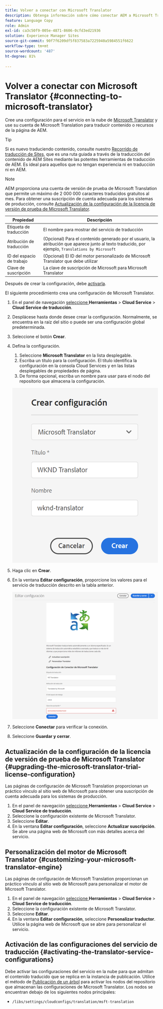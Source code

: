 ```yaml
---
title: Volver a conectar con Microsoft Translator
description: Obtenga información sobre cómo conectar AEM a Microsoft Translator de forma predeterminada para automatizar el flujo de trabajo de traducción.
feature: Language Copy
role: Admin
exl-id: ca3c50f9-005e-4871-8606-0cfd3ed21936
solution: Experience Manager Sites
source-git-commit: 90f7f6209df5f837583a7225940a5984551f6622
workflow-type: tm+mt
source-wordcount: '487'
ht-degree: 81%

---
```


# Volver a conectar con Microsoft Translator {#connecting-to-microsoft-translator}

Cree una configuración para el servicio en la nube de [Microsoft Translator](https://www.microsoft.com/es-es/translator/business/) y use su cuenta de Microsoft Translation para traducir contenido o recursos de la página de AEM.

>[!TIP]
>
>Si es nuevo traduciendo contenido, consulte nuestro [Recorrido de traducción de Sites,](/help/journey-sites/translation/overview.md) que es una ruta guiada a través de la traducción del contenido de AEM Sites mediante las potentes herramientas de traducción de AEM. Es ideal para aquellos que no tengan experiencia ni en traducción ni en AEM.

>[!NOTE]
>
>AEM proporciona una cuenta de versión de prueba de Microsoft Translation que permite un máximo de 2 000 000 caracteres traducidos gratuitos al mes. Para obtener una suscripción de cuenta adecuada para los sistemas de producción, consulte [Actualización de la configuración de la licencia de versión de prueba de Microsoft Translator](#upgrading-the-microsoft-translator-trial-license-configuration).

| Propiedad | Descripción |
|---|---|
| Etiqueta de traducción | El nombre para mostrar del servicio de traducción |
| Atribución de traducción | (Opcional) Para el contenido generado por el usuario, la atribución que aparece junto al texto traducido, por ejemplo, `Translations by Microsoft` |
| ID del espacio de trabajo | (Opcional) El ID del motor personalizado de Microsoft Translator que debe utilizar |
| Clave de suscripción | La clave de suscripción de Microsoft para Microsoft Translator |

Después de crear la configuración, debe [activarla](#activating-the-translator-service-configurations).

El siguiente procedimiento crea una configuración de Microsoft Translator.

1. En el panel de navegación [seleccione ](/help/sites-cloud/authoring/basic-handling.md#first-steps) **Herramientas** > **Cloud Service** > **Cloud Service de traducción**.
1. Desplácese hasta donde desee crear la configuración. Normalmente, se encuentra en la raíz del sitio o puede ser una configuración global predeterminada.
1. Seleccione el botón **Crear**.
1. Defina la configuración.
   1. Seleccione **Microsoft Translator** en la lista desplegable.
   1. Escriba un título para la configuración. El título identifica la configuración en la consola Cloud Services y en las listas desplegables de propiedades de página.
   1. De forma opcional, escriba un nombre para usar para el nodo del repositorio que almacena la configuración.

   ![Creación de configuración de traducción](../assets/create-translation-config.png)

1. Haga clic en **Crear**.
1. En la ventana **Editar configuración**, proporcione los valores para el servicio de traducción descrito en la tabla anterior.

   ![Edición de la configuración de traducción](../assets/edit-translation-config.png)

1. Seleccione **Conectar** para verificar la conexión.
1. Seleccione **Guardar y cerrar**.

## Actualización de la configuración de la licencia de versión de prueba de Microsoft Translator {#upgrading-the-microsoft-translator-trial-license-configuration}

Las páginas de configuración de Microsoft Translation proporcionan un práctico vínculo al sitio web de Microsoft para obtener una suscripción de cuenta adecuada para los sistemas de producción.

1. En el panel de navegación [seleccione ](/help/sites-cloud/authoring/basic-handling.md#first-steps) **Herramientas** > **Cloud Service** > **Cloud Service de traducción**.
1. Seleccione la configuración existente de Microsoft Translator.
1. Seleccione **Editar**.
1. En la ventana **Editar configuración**, seleccione **Actualizar suscripción**. Se abre una página web de Microsoft con más detalles acerca del servicio.

## Personalización del motor de Microsoft Translator {#customizing-your-microsoft-translator-engine}

Las páginas de configuración de Microsoft Translation proporcionan un práctico vínculo al sitio web de Microsoft para personalizar el motor de Microsoft Translator.

1. En el panel de navegación [seleccione ](/help/sites-cloud/authoring/basic-handling.md#first-steps) **Herramientas** > **Cloud Service** > **Cloud Service de traducción**.
1. Seleccione la configuración existente de Microsoft Translator.
1. Seleccione **Editar**.
1. En la ventana **Editar configuración**, seleccione **Personalizar traductor**. Utilice la página web de Microsoft que se abre para personalizar el servicio.

## Activación de las configuraciones del servicio de traducción {#activating-the-translator-service-configurations}

Debe activar las configuraciones del servicio en la nube para que admitan el contenido traducido que se replica en la instancia de publicación. Utilice el método de [Publicación de un árbol](/help/sites-cloud/authoring/sites-console/publishing-pages.md#publishing-and-unpublishing-a-tree) para activar los nodos del repositorio que almacenan las configuraciones de Microsoft Translator. Los nodos se encuentran debajo de los siguientes nodos principales:

* `/libs/settings/cloudconfigs/translation/msft-translation`
